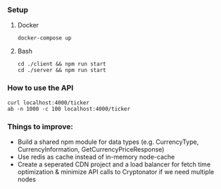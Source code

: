 ### Setup

1. Docker
    ```
    docker-compose up
    ```
2. Bash
   ```
   cd ./client && npm run start
   cd ./server && npm run start
   ```

### How to use the API
```
curl localhost:4000/ticker
ab -n 1000 -c 100 localhost:4000/ticker
```

### Things to improve:

 - Build a shared npm module for data types (e.g. CurrencyType, CurrencyInformation, GetCurrencyPriceResponse)
 - Use redis as cache instead of in-memory node-cache
 - Create a seperated CDN project and a load balancer for fetch time optimization & minimize API calls to Cryptonator if we need multiple nodes
